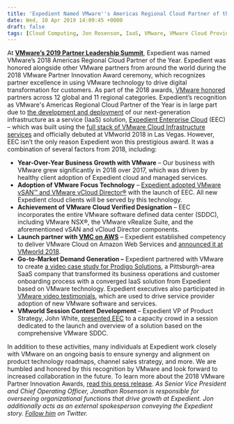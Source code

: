 ```yaml
---
title: 'Expedient Named VMware''s Americas Regional Cloud Partner of the Year'
date: Wed, 10 Apr 2019 14:09:45 +0000
draft: false
tags: [Cloud Computing, Jon Rosenson, IaaS, VMware, VMware Cloud Provider, Expedient Enterprise Cloud, VMware Cloud on AWS, Enterprise Cloud, VMware, 2018 VMware Partner Innovation Award, VMware Leadership Summit 2019, VMware SDDC, VMware vSAN, VMware vCloud Director, VMware NSX, vRealize Operations Suite, VMware Americas Regional Cloud Partner of the Year]
---
```


At **[VMware’s 2019 Partner Leadership Summit](https://www.vmware.com/partner-leadership-summit)**, Expedient was named VMware’s 2018 Americas Regional Cloud Partner of the Year. Expedient was honored alongside other VMware partners from around the world during the 2018 VMware Partner Innovation Award ceremony, which recognizes partner excellence in using VMware technology to drive digital transformation for customers. As part of the 2018 awards, [VMware honored](https://www.vmware.com/company/news/releases/vmw-newsfeed.VMware-Recognizes-Partner-Innovation-Award-Recipients-at-Partner-Leadership-Summit-2019.1796999.html) partners across 12 global and 11 regional categories. Expedient’s recognition as VMware's Americas Regional Cloud Partner of the Year is in large part due to [the development and deployment](https://www.expedient.com/blog/designing-expedient-enterprise-cloud/) of our next-generation infrastructure as a service (IaaS) solution, [Expedient Enterprise Cloud](https://www.expedient.com/services/infrastructure-as-a-service/cloud/) (EEC) – which was built using the [full stack of VMware Cloud Infrastructure services](https://www.expedient.com/blog/expedient-announces-vmware-cloud-verified-designation/) and officially debuted at VMworld 2018 in Las Vegas. However, EEC isn’t the only reason Expedient won this prestigious award. It was a combination of several factors from 2018, including:

*   **Year-Over-Year Business Growth with VMware** – Our business with VMware grew significantly in 2018 over 2017, which was driven by healthy client adoption of Expedient cloud and managed services.
*   **Adoption of VMware Focus Technology** – [Expedient adopted VMware vSAN™ and VMware vCloud Director®](https://www.youtube.com/watch?v=4Skd337goNI) with the launch of EEC. All new Expedient cloud clients will be served by this technology.
*   **Achievement of VMware Cloud Verified Designation** – EEC incorporates the entire VMware software defined data center (SDDC), including VMware NSX®, the VMware vRealize Suite, and the aforementioned vSAN and vCloud Director components.
*   **Launch partner with [VMC on AWS](https://www.expedient.com/vmc-on-aws/)** – Expedient established competency to deliver VMware Cloud on Amazon Web Services and [announced it at VMworld 2018](https://www.expedient.com/press-releases/expedient-to-offer-managed-services-on-vmware-cloud-on-aws/).
*   **Go-to-Market Demand Generation –** Expedient partnered with VMware to create [a video case study for Prodigo Solutions](https://youtu.be/6nFw2z5xQ8c), a Pittsburgh-area SaaS company that transformed its business operations and customer onboarding process with a converged IaaS solution from Expedient based on VMware technology. Expedient executives also participated in [VMware video testimonials](https://www.youtube.com/watch?v=QgsR0Goaddg), which are used to drive service provider adoption of new VMware software and services.
*   **VMworld Session Content Development** – Expedient VP of Product Strategy, John White, [presented EEC](https://videos.vmworld.com/global/2018?q=john%2520white) to a capacity crowd in a session dedicated to the launch and overview of a solution based on the comprehensive VMware SDDC.

In addition to these activities, many individuals at Expedient work closely with VMware on an ongoing basis to ensure synergy and alignment on product technology roadmaps, channel sales strategy, and more. We are humbled and honored by this recognition by VMware and look forward to increased collaboration in the future. To learn more about the 2018 VMware Partner Innovation Awards, [read this press release](https://www.expedient.com/press-releases/expedient-wins-vmware-2018-regional-partner-innovation-award/). _As Senior Vice President and Chief Operating Officer, Jonathan Rosenson is responsible for overseeing organizational functions that drive growth at Expedient. Jon additionally acts as an external spokesperson conveying the Expedient story. [Follow him](https://twitter.com/rosenson) on Twitter._
